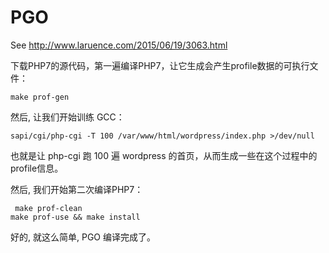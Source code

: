 # PGO

See http://www.laruence.com/2015/06/19/3063.html

下载PHP7的源代码，第一遍编译PHP7，让它生成会产生profile数据的可执行文件：
```shell
make prof-gen
```

然后, 让我们开始训练 GCC：
```shell
sapi/cgi/php-cgi -T 100 /var/www/html/wordpress/index.php >/dev/null
```

也就是让 php-cgi 跑 100 遍 wordpress 的首页，从而生成一些在这个过程中的profile信息。

然后, 我们开始第二次编译PHP7：
```shell
 make prof-clean
make prof-use && make install
```

好的, 就这么简单, PGO 编译完成了。